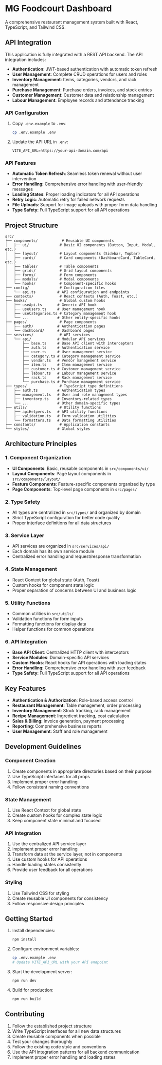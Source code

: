 # MG Foodcourt Dashboard

A comprehensive restaurant management system built with React, TypeScript, and Tailwind CSS.

## API Integration

This application is fully integrated with a REST API backend. The API integration includes:

- **Authentication**: JWT-based authentication with automatic token refresh
- **User Management**: Complete CRUD operations for users and roles
- **Inventory Management**: Items, categories, vendors, and rack management
- **Purchase Management**: Purchase orders, invoices, and stock entries
- **Customer Management**: Customer data and relationship management
- **Labour Management**: Employee records and attendance tracking

### API Configuration

1. Copy `.env.example` to `.env`:
   ```bash
   cp .env.example .env
   ```

2. Update the API URL in `.env`:
   ```
   VITE_API_URL=https://your-api-domain.com/api
   ```

### API Features

- **Automatic Token Refresh**: Seamless token renewal without user intervention
- **Error Handling**: Comprehensive error handling with user-friendly messages
- **Loading States**: Proper loading indicators for all API operations
- **Retry Logic**: Automatic retry for failed network requests
- **File Uploads**: Support for image uploads with proper form data handling
- **Type Safety**: Full TypeScript support for all API operations

## Project Structure

```
src/
├── components/           # Reusable UI components
│   ├── ui/              # Basic UI components (Button, Input, Modal, etc.)
│   ├── layout/          # Layout components (Sidebar, Topbar)
│   ├── cards/           # Card components (DashboardCard, TableCard, etc.)
│   ├── tables/          # Table components
│   ├── grids/           # Grid layout components
│   ├── forms/           # Form components
│   ├── modals/          # Modal components
│   └── hooks/           # Component-specific hooks
├── config/              # Configuration files
│   └── api.ts          # API configuration and endpoints
├── contexts/            # React contexts (Auth, Toast, etc.)
├── hooks/               # Global custom hooks
│   ├── useApi.ts       # Generic API hook
│   ├── useUsers.ts     # User management hook
│   ├── useCategories.ts # Category management hook
│   └── ...             # Other entity-specific hooks
├── pages/               # Page components
│   ├── auth/           # Authentication pages
│   └── dashboard/      # Dashboard pages
├── services/            # API services
│   └── api/            # Modular API services
│       ├── base.ts     # Base API client with interceptors
│       ├── auth.ts     # Authentication service
│       ├── user.ts     # User management service
│       ├── category.ts # Category management service
│       ├── vendor.ts   # Vendor management service
│       ├── item.ts     # Item management service
│       ├── customer.ts # Customer management service
│       ├── labour.ts   # Labour management service
│       ├── rack.ts     # Rack management service
│       └── purchase.ts # Purchase management service
├── types/               # TypeScript type definitions
│   ├── auth.ts         # Authentication types
│   ├── management.ts   # User and role management types
│   ├── inventory.ts    # Inventory-related types
│   └── ...             # Other domain-specific types
├── utils/               # Utility functions
│   ├── apiHelpers.ts   # API utility functions
│   ├── validation.ts   # Form validation utilities
│   └── formatters.ts   # Data formatting utilities
├── constants/           # Application constants
└── styles/             # Global styles
```

## Architecture Principles

### 1. Component Organization
- **UI Components**: Basic, reusable components in `src/components/ui/`
- **Layout Components**: Page layout components in `src/components/layout/`
- **Feature Components**: Feature-specific components organized by type
- **Page Components**: Top-level page components in `src/pages/`

### 2. Type Safety
- All types are centralized in `src/types/` and organized by domain
- Strict TypeScript configuration for better code quality
- Proper interface definitions for all data structures

### 3. Service Layer
- API services are organized in `src/services/api/`
- Each domain has its own service module
- Centralized error handling and request/response transformation

### 4. State Management
- React Context for global state (Auth, Toast)
- Custom hooks for component state logic
- Proper separation of concerns between UI and business logic

### 5. Utility Functions
- Common utilities in `src/utils/`
- Validation functions for form inputs
- Formatting functions for display data
- Helper functions for common operations

### 6. API Integration
- **Base API Client**: Centralized HTTP client with interceptors
- **Service Modules**: Domain-specific API services
- **Custom Hooks**: React hooks for API operations with loading states
- **Error Handling**: Comprehensive error handling with user feedback
- **Type Safety**: Full TypeScript support for all API operations
## Key Features

- **Authentication & Authorization**: Role-based access control
- **Restaurant Management**: Table management, order processing
- **Inventory Management**: Stock tracking, rack management
- **Recipe Management**: Ingredient tracking, cost calculation
- **Sales & Billing**: Invoice generation, payment processing
- **Reporting**: Comprehensive business reports
- **User Management**: Staff and role management

## Development Guidelines

### Component Creation
1. Create components in appropriate directories based on their purpose
2. Use TypeScript interfaces for all props
3. Implement proper error handling
4. Follow consistent naming conventions

### State Management
1. Use React Context for global state
2. Create custom hooks for complex state logic
3. Keep component state minimal and focused

### API Integration
1. Use the centralized API service layer
2. Implement proper error handling
3. Transform data at the service layer, not in components
4. Use custom hooks for API operations
5. Handle loading states consistently
6. Provide user feedback for all operations

### Styling
1. Use Tailwind CSS for styling
2. Create reusable UI components for consistency
3. Follow responsive design principles

## Getting Started

1. Install dependencies:
   ```bash
   npm install
   ```

2. Configure environment variables:
   ```bash
   cp .env.example .env
   # Update VITE_API_URL with your API endpoint
   ```

3. Start the development server:
   ```bash
   npm run dev
   ```

4. Build for production:
   ```bash
   npm run build
   ```

## Contributing

1. Follow the established project structure
2. Write TypeScript interfaces for all new data structures
3. Create reusable components when possible
4. Test your changes thoroughly
5. Follow the existing code style and conventions
6. Use the API integration patterns for all backend communication
7. Implement proper error handling and loading states